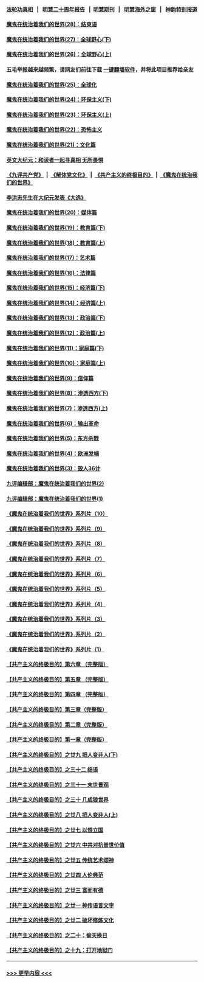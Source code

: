 #### [法轮功真相](https://github.com/gfw-breaker/truth/blob/master/README.md?t=0) &nbsp;&nbsp;|&nbsp;&nbsp; [明慧二十周年报告](https://github.com/gfw-breaker/mh-reports/blob/master/README.md?t=0) &nbsp;&nbsp;|&nbsp;&nbsp;[明慧期刊](https://github.com/gfw-breaker/mh-qikan) &nbsp;&nbsp;|&nbsp;&nbsp; [明慧海外之窗](https://github.com/gfw-breaker/mh-news/blob/master/README.md?t=0) &nbsp;&nbsp;|&nbsp;&nbsp; [神韵特别报道](https://github.com/gfw-breaker/mh-news/blob/master/shenyun.md?t=0)
#### [魔鬼在统治着我们的世界(28)：结束语](../pages/nsc422/n10936246.md?t=07230951) 
#### [魔鬼在统治着我们的世界(27)：全球野心(下)](../pages/nsc422/n10928319.md?t=07230951) 
#### [魔鬼在统治着我们的世界(26)：全球野心(上)](../pages/nsc422/n10900318.md?t=07230951) 
#### 五毛举报越来越频繁，请网友们前往下载 [一键翻墙软件](https://github.com/gfw-breaker/ssr-accounts)，并将此项目推荐给亲友
#### [魔鬼在统治着我们的世界(25)：全球化](../pages/nsc422/n10788205.md?t=07230951) 
#### [魔鬼在统治着我们的世界(24)：环保主义(下)](../pages/nsc422/n10695307.md?t=07230951) 
#### [魔鬼在统治着我们的世界(23)：环保主义(上)](../pages/nsc422/n10688613.md?t=07230951) 
#### [魔鬼在统治着我们的世界(22)：恐怖主义](../pages/nsc422/n10614727.md?t=07230951) 
#### [魔鬼在统治着我们的世界(21)：文化篇](../pages/nsc422/n10597706.md?t=07230951) 
#### [英文大纪元：和读者一起寻真相 无所畏惧](../pages/nsc422/n12542027.md?t=07230951) 
#### [《九评共产党》](https://github.com/begood0513/9ping.md/blob/master/README.md) &nbsp;|&nbsp; [《解体党文化》](../../../../jtdwh.md/blob/master/README.md)  &nbsp;|&nbsp; [《共产主义的终极目的》](../../../../gczydzjmd.md/blob/master/README.md) &nbsp;|&nbsp; [《魔鬼在统治我们的世界》](../../../../mgztzwmdsj.md/blob/master/README.md) 
#### [李洪志先生在大纪元发表《大选》](../pages/nsc422/n12534746.md?t=07230951) 
#### [魔鬼在统治着我们的世界(20)：媒体篇](../pages/nsc422/n10586579.md?t=07230951) 
#### [魔鬼在统治着我们的世界(19)：教育篇(下)](../pages/nsc422/n10564808.md?t=07230951) 
#### [魔鬼在统治着我们的世界(18)：教育篇(上)](../pages/nsc422/n10526970.md?t=07230951) 
#### [魔鬼在统治着我们的世界(17)：艺术篇](../pages/nsc422/n10499093.md?t=07230951) 
#### [魔鬼在统治着我们的世界(16)：法律篇](../pages/nsc422/n10485969.md?t=07230951) 
#### [魔鬼在统治着我们的世界(15)：经济篇(下)](../pages/nsc422/n10469975.md?t=07230951) 
#### [魔鬼在统治着我们的世界(14)：经济篇(上)](../pages/nsc422/n10457370.md?t=07230951) 
#### [魔鬼在统治着我们的世界(13)：政治篇(下)](../pages/nsc422/n10448270.md?t=07230951) 
#### [魔鬼在统治着我们的世界(12)：政治篇(上)](../pages/nsc422/n10444576.md?t=07230951) 
#### [魔鬼在统治着我们的世界(11)：家庭篇(下)](../pages/nsc422/n10440961.md?t=07230951) 
#### [魔鬼在统治着我们的世界(10)：家庭篇(上)](../pages/nsc422/n10435448.md?t=07230951) 
#### [魔鬼在统治着我们的世界(9)：信仰篇](../pages/nsc422/n10432159.md?t=07230951) 
#### [魔鬼在统治着我们的世界(8)：渗透西方(下)](../pages/nsc422/n10429603.md?t=07230951) 
#### [魔鬼在统治着我们的世界(7)：渗透西方(上)](../pages/nsc422/n10426013.md?t=07230951) 
#### [魔鬼在统治着我们的世界(6)：输出革命](../pages/nsc422/n10421536.md?t=07230951) 
#### [魔鬼在统治着我们的世界(5)：东方杀戮](../pages/nsc422/n10417707.md?t=07230951) 
#### [魔鬼在统治着我们的世界(4)：欧洲发端](../pages/nsc422/n10414890.md?t=07230951) 
#### [魔鬼在统治着我们的世界(3)：毁人36计](../pages/nsc422/n10411583.md?t=07230951) 
#### [九评编辑部：魔鬼在统治着我们的世界(2)](../pages/nsc422/n10410036.md?t=07230951) 
#### [九评编辑部：魔鬼在统治着我们的世界(1)](../pages/nsc422/n10406825.md?t=07230951) 
#### [《魔鬼在统治着我们的世界》系列片（10）](../pages/nsc422/n12292670.md?t=07230951) 
#### [《魔鬼在统治着我们的世界》系列片（9）](../pages/nsc422/n12290859.md?t=07230951) 
#### [《魔鬼在统治着我们的世界》系列片（8）](../pages/nsc422/n12287445.md?t=07230951) 
#### [《魔鬼在统治着我们的世界》系列片（7）](../pages/nsc422/n12283425.md?t=07230951) 
#### [《魔鬼在统治着我们的世界》系列片（6）](../pages/nsc422/n12282314.md?t=07230951) 
#### [《魔鬼在统治着我们的世界》系列片（5）](../pages/nsc422/n12281419.md?t=07230951) 
#### [《魔鬼在统治着我们的世界》系列片（4）](../pages/nsc422/n12274024.md?t=07230951) 
#### [《魔鬼在统治着我们的世界》系列片（3）](../pages/nsc422/n12271322.md?t=07230951) 
#### [《魔鬼在统治着我们的世界》系列片（2）](../pages/nsc422/n12269049.md?t=07230951) 
#### [《魔鬼在统治着我们的世界》系列片（1）](../pages/nsc422/n12267575.md?t=07230951) 
#### [【共产主义的终极目的】第六章 （完整版）](../pages/nsc422/n11428913.md?t=07230951) 
#### [【共产主义的终极目的】第五章 （完整版）](../pages/nsc422/n11428912.md?t=07230951) 
#### [【共产主义的终极目的】第四章 （完整版）](../pages/nsc422/n11428907.md?t=07230951) 
#### [【共产主义的终极目的】第三章（完整版）](../pages/nsc422/n11428848.md?t=07230951) 
#### [【共产主义的终极目的】第二章（完整版）](../pages/nsc422/n11428831.md?t=07230951) 
#### [【共产主义的终极目的】第一章（完整版）](../pages/nsc422/n11417651.md?t=07230951) 
#### [【共产主义的终极目的】之廿九 把人变非人(下)](../pages/nsc422/n11344140.md?t=07230951) 
#### [【共产主义的终极目的】之三十二 结语](../pages/nsc422/n11360535.md?t=07230951) 
#### [【共产主义的终极目的】之三十一 末世景观](../pages/nsc422/n11351129.md?t=07230951) 
#### [【共产主义的终极目的】之三十 几成狼世界](../pages/nsc422/n11348280.md?t=07230951) 
#### [【共产主义的终极目的】之廿八 把人变非人(上)](../pages/nsc422/n11340492.md?t=07230951) 
#### [【共产主义的终极目的】之廿七 以恨立国](../pages/nsc422/n11336944.md?t=07230951) 
#### [【共产主义的终极目的】之廿六 中共对抗普世价值](../pages/nsc422/n11324785.md?t=07230951) 
#### [【共产主义的终极目的】之廿五 传统艺术颂神](../pages/nsc422/n11296396.md?t=07230951) 
#### [【共产主义的终极目的】之廿四 人伦典范](../pages/nsc422/n11296397.md?t=07230951) 
#### [【共产主义的终极目的】之廿三 富而有德](../pages/nsc422/n11283598.md?t=07230951) 
#### [【共产主义的终极目的】之廿一 神传语言文字](../pages/nsc422/n11263265.md?t=07230951) 
#### [【共产主义的终极目的】之廿二 破坏修炼文化](../pages/nsc422/n11245728.md?t=07230951) 
#### [【共产主义的终极目的】之二十：偷天换日](../pages/nsc422/n11238846.md?t=07230951) 
#### [【共产主义的终极目的】之十九：打开地狱门](../pages/nsc422/n11206376.md?t=07230951) 

----
#### [ >>> 更早内容 <<< ](../indexes/nsc422-earlier.md)

